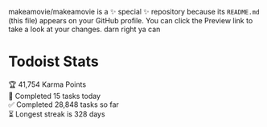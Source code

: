 makeamovie/makeamovie is a ✨ special ✨ repository because its `README.md` (this file) appears on your GitHub profile.
You can click the Preview link to take a look at your changes. darn right ya can

# Todoist Stats

<!-- TODO-IST:START -->
🏆  41,754 Karma Points           
🌸  Completed 15 tasks today           
✅  Completed 28,848 tasks so far           
⏳  Longest streak is 328 days
<!-- TODO-IST:END -->